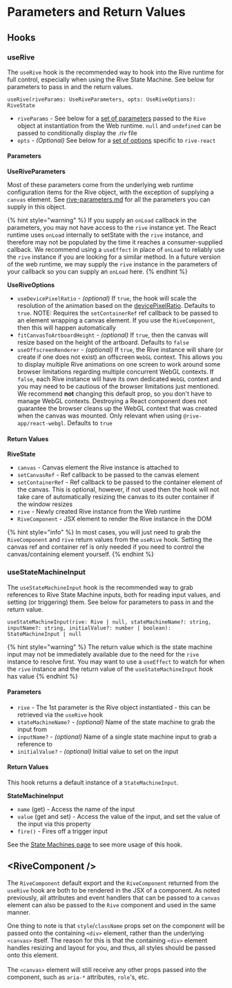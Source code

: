 # Parameters and Return Values

## Hooks

### useRive

The `useRive` hook is the recommended way to hook into the Rive runtime for full control, especially when using the Rive State Machine. See below for parameters to pass in and the return values.

`useRive(riveParams: UseRiveParameters, opts: UseRiveOptions): RiveState`

* `riveParams` - See below for a [set of parameters](parameters-and-return-values.md#riveparams) passed to the `Rive` object at instantiation from the Web runtime. `null` and `undefined` can be passed to conditionally display the .riv file
* `opts` - _(Optional)_ See below for a [set of options](parameters-and-return-values.md#opts) specific to `rive-react`

#### Parameters

**UseRiveParameters**

Most of these parameters come from the underlying web runtime configuration items for the Rive object, with the exception of supplying a `canvas` element. See [rive-parameters.md](../web-js/rive-parameters.md "mention") for all the parameters you can supply in this object.

{% hint style="warning" %}
If you supply an `onLoad` callback in the parameters, you may not have access to the `rive` instance yet. The React runtime uses `onLoad` internally to setState with the `rive` instance, and therefore may not be populated by the time it reaches a consumer-supplied callback. We recommend using a `useEffect` in place of `onLoad` to reliably use the `rive` instance if you are looking for a similar method. In a future version of the web runtime, we may supply the `rive` instance in the parameters of your callback so you can supply an `onLoad` here.
{% endhint %}

**UseRiveOptions**

* `useDevicePixelRatio` - _(optional)_ If `true`, the hook will scale the resolution of the animation based on the [devicePixelRatio](https://developer.mozilla.org/en-US/docs/Web/API/Window/devicePixelRatio). Defaults to `true`. NOTE: Requires the `setContainerRef` ref callback to be passed to an element wrapping a canvas element. If you use the `RiveComponent`, then this will happen automatically
* `fitCanvasToArtboardHeight` - _(optional)_ If `true`, then the canvas will resize based on the height of the artboard. Defaults to `false`
* `useOffscreenRenderer` - _(optional)_ If `true`, the Rive instance will share (or create if one does not exist) an offscreen `WebGL` context. This allows you to display multiple Rive animations on one screen to work around some browser limitations regarding multiple concurrent WebGL contexts. If `false`, each Rive instance will have its own dedicated `WebGL` context and you may need to be cautious of the browser limitations just mentioned. We recommend **not** changing this default prop, so you don't have to manage WebGL contexts. Destroying a React component does not guarantee the browser cleans up the WebGL context that was created when the canvas was mounted. Only relevant when using `@rive-app/react-webgl`. Defaults to `true`

#### Return Values

**RiveState**

* `canvas` - Canvas element the Rive instance is attached to
* `setCanvasRef` - Ref callback to be passed to the canvas element
* `setContainerRef` - Ref callback to be passed to the container element of the canvas. This is optional, however, if not used then the hook will not take care of automatically resizing the canvas to its outer container if the window resizes
* `rive` - Newly created Rive instance from the Web runtime
* `RiveComponent` - JSX element to render the Rive instance in the DOM

{% hint style="info" %}
In most cases, you will just need to grab the `RiveComponent` and `rive` return values from the `useRive` hook. Setting the canvas ref and container ref is only needed if you need to control the canvas/containing element yourself.
{% endhint %}

### useStateMachineInput

The `useStateMachineInput` hook is the recommended way to grab references to Rive State Machine inputs, both for reading input values, and setting (or triggering) them. See below for parameters to pass in and the return value.

`useStateMachineInput(rive: Rive | null, stateMachineName?: string, inputName?: string, initialValue?: number | boolean): StateMachineInput | null`

{% hint style="warning" %}
The return value which is the state machine input may not be immediately available due to the need for the `rive` instance to resolve first. You may want to use a `useEffect` to watch for when the `rive` instance and the return value of the `useStateMachineInput` hook has value
{% endhint %}

#### Parameters

* `rive` - The 1st parameter is the Rive object instantiated - this can be retrieved via the `useRive` hook
* `stateMachineName?` - _(optional)_ Name of the state machine to grab the input from
* `inputName?` - _(optional)_ Name of a single state machine input to grab a reference to
* `initialValue?` - _(optional)_ Initial value to set on the input

#### Return Values

This hook returns a default instance of a `StateMachineInput`.

**StateMachineInput**

* `name` (get) - Access the name of the input
* `value` (get and set) - Access the value of the input, and set the value of the input via this property
* `fire()` - Fires off a trigger input

See the [State Machines page](../../state-machines.md) to see more usage of this hook.

## \<RiveComponent />

The `RiveComponent` default export and the `RiveComponent` returned from the `useRive` hook are both to be rendered in the JSX of a component. As noted previously, all attributes and event handlers that can be passed to a `canvas` element can also be passed to the `Rive` component and used in the same manner.

One thing to note is that `style`/`className` props set on the component will be passed onto the containing `<div>` element, rather than the underlying `<canvas>` itself. The reason for this is that the containing `<div>` element handles resizing and layout for you, and thus, all styles should be passed onto this element.\
\
The `<canvas>` element will still receive any other props passed into the component, such as `aria-*` attributes, `role`'s, etc.



